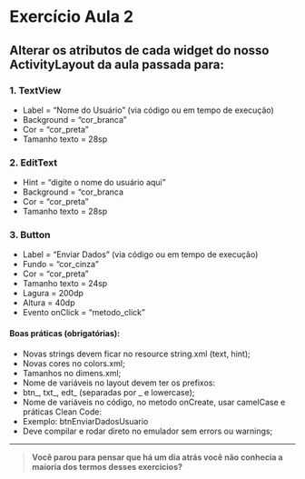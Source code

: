 # Exercício Aula 2

## Alterar os atributos de cada widget do nosso ActivityLayout da aula passada para:
### 1. TextView
* Label  = “Nome do Usuário” (via código ou em tempo de execução)
* Background = “cor_branca”
* Cor = “cor_preta”
* Tamanho texto = 28sp

### 2. EditText
* Hint  = “digite o nome do usuário aqui”
* Background = “cor_branca
* Cor = “cor_preta”
* Tamanho texto = 28sp

### 3. Button
* Label = “Enviar Dados”  (via código ou em tempo de execução)
* Fundo = “cor_cinza”
* Cor = “cor_preta”
* Tamanho texto = 24sp
* Lagura = 200dp
* Altura = 40dp
* Evento onClick = “metodo_click”

####  **Boas práticas (obrigatórias):**
* Novas strings devem ficar no resource string.xml (text, hint);
* Novas cores no colors.xml;
* Tamanhos no dimens.xml;
* Nome de variáveis no layout devem ter os prefixos:
* btn_, txt_, edt_ (separadas por _ e lowercase);
* Nome de variáveis no código, no metodo onCreate, usar camelCase e práticas Clean Code:
* Exemplo: btnEnviarDadosUsuario
* Deve compilar e rodar direto no emulador sem errors ou warnings;

------------

> **Você parou para pensar que há um dia atrás você não conhecia a maioria dos termos desses exercicios?**
